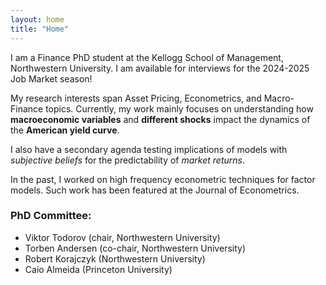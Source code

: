 ```yaml
---
layout: home
title: "Home"
---
```


I am a Finance PhD student at the Kellogg School of Management, Northwestern University. I am available for interviews for the 2024-2025 Job Market season!

My research interests span Asset Pricing, Econometrics, and Macro-Finance topics. Currently, my work mainly focuses on understanding how **macroeconomic variables** and **different shocks** impact the dynamics of the **American yield curve**.

I also have a secondary agenda testing implications of models with *subjective beliefs* for the predictability of *market returns*.

In the past, I worked on high frequency econometric techniques for factor models. Such work has been featured at the Journal of Econometrics.

### PhD Committee:
+ Viktor Todorov (chair, Northwestern University)
+ Torben Andersen (co-chair, Northwestern University)
+ Robert Korajczyk (Northwestern University)
+ Caio Almeida (Princeton University)

